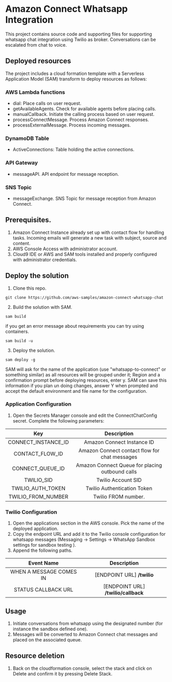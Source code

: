 # Amazon Connect Whatsapp Integration
This project contains source code and supporting files for supporting whatsapp chat integration using Twilio as broker. Conversations can be escalated from chat to voice.

## Deployed resources

The project includes a cloud formation template with a Serverless Application Model (SAM) transform to deploy resources as follows:

### AWS Lambda functions
- dial: Place calls on user request.
- getAvailableAgents. Check for available agents before placing calls.
- manualCallback. Initiate the calling process based on user request.
- processConnectMessage. Process Amazon Connect responses.
- processExternalMessage. Process incoming messages.

### DynamoDB Table
- ActiveConnections: Table holding the active connections.

### API Gateway
- messageAPI. API endpoint for message reception.

### SNS Topic
- messageExchange. SNS Topic for message reception from Amazon Connect.

## Prerequisites.
1. Amazon Connect Instance already set up with contact flow for handling tasks. Incoming emails will generate a new task with subject, source and content.
2. AWS Console Access with administrator account.
3. Cloud9 IDE or AWS and SAM tools installed and properly configured with administrator credentials.

## Deploy the solution
1. Clone this repo.

`git clone https://github.com/aws-samples/amazon-connect-whatsapp-chat`

2. Build the solution with SAM.

`sam build` 

if you get an error message about requirements you can try using containers.

`sam build -u` 


3. Deploy the solution.

`sam deploy -g`

SAM will ask for the name of the application (use "whatsapp-to-connect" or something similar) as all resources will be grouped under it; Region and a confirmation prompt before deploying resources, enter y.
SAM can save this information if you plan un doing changes, answer Y when prompted and accept the default environment and file name for the configuration.

### Application Configuration
1. Open the Secrets Manager console and edit the ConnectChatConfig secret. Complete the following parameters:

| Key | Description | 
|:--------:|:-------------:|
|CONNECT_INSTANCE_ID | Amazon Connect Instance ID | 
|CONTACT_FLOW_ID |Amazon Connect contact flow for chat messages| 
|CONNECT_QUEUE_ID |Amazon Connect Queue for placing outbound calls | 
|TWILIO_SID |Twilio Account SID| 
|TWILIO_AUTH_TOKEN |Twilio Authentication Token| 
|TWILIO_FROM_NUMBER |Twilio FROM number.|

### Twilio Configuration
1. Open the applications section in the AWS console. Pick the name of the deployed application.
2. Copy the endpoint URL and add it to the Twilio console configuration for whatsapp messages (Messaging -> Settings -> WhatsApp Sandbox settings for sandbox testing ). 
3. Append the following paths.

| Event Name | Description | 
|:--------:|:-------------:|
|WHEN A MESSAGE COMES IN | [ENDPOINT URL] **/twilio** | 
|STATUS CALLBACK URL |[ENDPOINT URL] **/twilio/callback**| 


## Usage
1. Initiate conversations from whatsapp using the designated number (for instance the sandbox defined one).
2. Messages will be converted to Amazon Connect chat messages and placed on the associated queue.

## Resource deletion
1. Back on the cloudformation console, select the stack and click on Delete and confirm it by pressing Delete Stack. 

